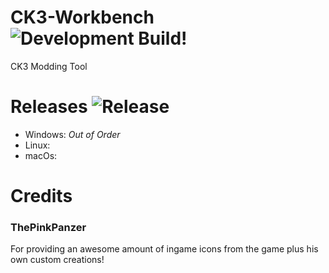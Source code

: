 # CK3-Workbench ![Development Build](https://github.com/xetra11/CK3-Workbench/workflows/Development%20Build/badge.svg)!
CK3 Modding Tool

# Releases ![Release](https://github.com/xetra11/CK3-Workbench/workflows/Release/badge.svg)
* Windows: *Out of Order*
* Linux:
* macOs:


# Credits

### ThePinkPanzer
For providing an awesome amount of ingame icons from the game plus his own custom creations!
